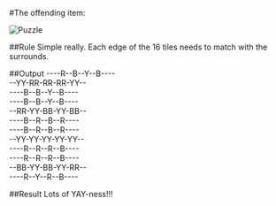 #The offending item:

![Puzzle](http://i46.tinypic.com/f9pn5s.jpg)

##Rule
Simple really.  Each edge of the 16 tiles needs to match with the surrounds.

##Output
----R--B--Y--B----  
--YY-RR-RR-RR-YY--  
----B--B--Y--B----  
----B--B--Y--B----  
--RR-YY-BB-YY-BB--  
----B--R--B--R----  
----B--R--B--R----  
--YY-YY-YY-YY-YY--  
----R--R--R--B----  
----R--R--R--B----  
--BB-YY-BB-YY-RR--  
----R--Y--R--B----  

##Result
Lots of YAY-ness!!!